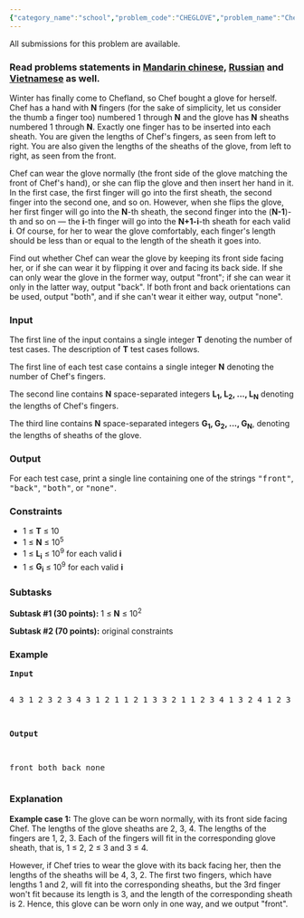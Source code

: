 ```yaml
---
{"category_name":"school","problem_code":"CHEGLOVE","problem_name":"Chef and Glove","languages_supported":{"0":"C","1":"CPP14","2":"JAVA","3":"PYTH","4":"PYTH 3.5","5":"PYPY","6":"CS2","7":"PAS fpc","8":"PAS gpc","9":"RUBY","10":"PHP","11":"GO","12":"NODEJS","13":"HASK","14":"rust","15":"SCALA","16":"swift","17":"D","18":"PERL","19":"FORT","20":"WSPC","21":"ADA","22":"CAML","23":"ICK","24":"BF","25":"ASM","26":"CLPS","27":"PRLG","28":"ICON","29":"SCM qobi","30":"PIKE","31":"ST","32":"NICE","33":"LUA","34":"BASH","35":"NEM","36":"LISP sbcl","37":"LISP clisp","38":"SCM guile","39":"JS","40":"ERL","41":"TCL","42":"kotlin","43":"PERL6","44":"TEXT","45":"SCM chicken","46":"CLOJ","47":"COB","48":"FS"},"max_timelimit":1,"source_sizelimit":50000,"problem_author":"admin2","problem_tester":null,"date_added":"27-02-2018","tags":{"0":"admin2","1":"implementation","2":"march18","3":"simple"},"editorial_url":"https://discuss.codechef.com/problems/CHEGLOVE","time":{"view_start_date":1520847000,"submit_start_date":1520847000,"visible_start_date":1520847000,"end_date":1735669800},"is_direct_submittable":false,"layout":"problem"}
---
```

<span class="solution-visible-txt">All submissions for this problem are available.</span><h3>Read problems statements in <a target="_blank" 
href="http://www.codechef.com/download/translated/MARCH18/mandarin/CHEGLOVE.pdf">Mandarin chinese</a>, <a target="_blank" 
href="http://www.codechef.com/download/translated/MARCH18/russian/CHEGLOVE.pdf">Russian</a> and <a target="_blank" 
href="http://www.codechef.com/download/translated/MARCH18/vietnamese/CHEGLOVE.pdf">Vietnamese</a> as well.</h3>

<p>Winter has finally come to Chefland, so Chef bought a glove for herself. Chef has a hand with <b>N</b> fingers (for the sake of simplicity, let us consider the thumb a finger too) numbered 1 through <b>N</b> and the glove has <b>N</b> sheaths numbered 1 through <b>N</b>. Exactly one finger has to be inserted into each sheath. You are given the lengths of Chef's fingers, as seen from left to right. You are also given the lengths of the sheaths of the glove, from left to right, as seen from the front.</p>

<p>Chef can wear the glove normally (the front side of the glove matching the front of Chef's hand), or she can flip the glove and then insert her hand in it. In the first case, the first finger will go into the first sheath, the second finger into the second one, and so on. However, when she flips the glove, her first finger will go into the <b>N</b>-th sheath, the second finger into the (<b>N-1</b>)-th and so on — the <b>i</b>-th finger will go into the <b>N+1-i</b>-th sheath for each valid <b>i</b>. Of course, for her to wear the glove comfortably, each finger's length should be less than or equal to the length of the sheath it goes into.</p>

<p>Find out whether Chef can wear the glove by keeping its front side facing her, or if she can wear it by flipping it over and facing its back side. If she can only wear the glove in the former way, output "front"; if she can wear it only in the latter way, output "back". If both front and back orientations can be used, output "both", and if she can't wear it either way, output "none".</p>

<h3>Input</h3>
<p>The first line of the input contains a single integer <b>T</b> denoting the number of test cases. The description of <b>T</b> test cases follows.</p>
<p>The first line of each test case contains a single integer <b>N</b> denoting the number of Chef's fingers.</p>
<p>The second line contains <b>N</b> space-separated integers <b>L<sub>1</sub>, L<sub>2</sub>, ..., L<sub>N</sub></b> denoting the lengths of Chef's fingers.</p>
<p>The third line contains <b>N</b> space-separated integers <b>G<sub>1</sub>, G<sub>2</sub>, ..., G<sub>N</sub></b>, denoting the lengths of sheaths of the glove.</p>

<h3>Output</h3>
<p>For each test case, print a single line containing one of the strings <tt>"front"</tt>, <tt>"back"</tt>, <tt>"both"</tt>, or <tt>"none"</tt>.</p>

<h3>Constraints</h3>
<ul>
<li>1 ≤ <b>T</b> ≤ 10</li>
<li>1 ≤ <b>N</b> ≤ 10<sup>5</sup></li>
<li>1 ≤ <b>L<sub>i</sub></b> ≤ 10<sup>9</sup> for each valid <b>i</b></li>
<li>1 ≤ <b>G<sub>i</sub></b> ≤ 10<sup>9</sup> for each valid <b>i</b></li>
</ul>

<h3>Subtasks</h3>
<p><b>Subtask #1 (30 points):</b> 1 ≤ <b>N</b> ≤ 10<sup>2</sup></p>

<p><b>Subtask #2 (70 points):</b> original constraints</p>

<h3>Example</h3>
<pre>
<b>Input</b>

4
3
1 2 3
2 3 4
3
1 2 1
1 2 1
3
3 2 1
1 2 3
4
1 3 2 4
1 2 3 5

<b>Output</b>

front
both
back
none
</pre>

<h3>Explanation</h3>
<p><b>Example case 1:</b> The glove can be worn normally, with its front side facing Chef. The lengths of the glove sheaths are 2, 3, 4. The lengths of the fingers are 1, 2, 3. Each of the fingers will fit in the corresponding glove sheath, that is, 1 ≤ 2, 2 ≤ 3 and 3 ≤ 4.</p>

<p>However, if Chef tries to wear the glove with its back facing her, then the lengths of the sheaths will be 4, 3, 2. The first two fingers, which have lengths 1 and 2, will fit into the corresponding sheaths, but the 3rd finger won't fit because its length is 3, and the length of the corresponding sheath is 2. Hence, this glove can be worn only in one way, and we output "front".</p>
